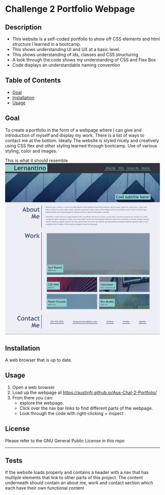 # Challenge 2 Portfolio Webpage

## Description

- This website is a self-coded portfolio to show off CSS elements and html structure I learned in a bootcamp.
- This shows understanding UI and UX at a basic level.
- This shows understanding of ids, classes and CSS structuring
- A look through the code shows my understanding of CSS and Flex Box
- Code displays an understandable naming convention

## Table of Contents

- [Goal](#goal)
- [Installation](#installation)
- [Usage](#usage)

## Goal

To create a portfolio in the form of a webpage where I can give and introduction of myself and display my work. There is a list of ways to contact me at the bottom. Ideally The website is styled nicely and creatively using CSS flex and other styling learned through bootcamp. Use of various styling, color and images.

This is what it should resemble
![Image of a website I based it off of](./assets/images/M2-Challenge.png)

## Installation

A web browser that is up to date.

## Usage

1. Open a web browser
2. Load up the webpage at <https://austinfr.github.io/Aus-Chal-2-Portfolio/>
3. From there you can:
    - explore the webpage.
    - Click over the nav bar links to find different parts of the webpage.
    - Look through the code with right-clicking + inspect .

## License

Please refer to the GNU General Public License in this repo

---

## Tests

If the website loads properly and contains a header with a nav that has multiple elements that link to other parts of this project. The content underneath should contain an about me, work and contact section which each have their own functional content